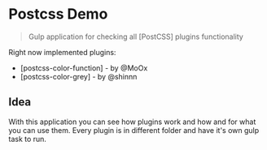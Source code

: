 # Postcss Demo

> Gulp application for checking all [PostCSS] plugins functionality

Right now implemented plugins:

* [postcss-color-function] - by @MoOx
* [postcss-color-grey] - by @shinnn

## Idea

With this application you can see how plugins work and how and for what you can use them.
Every plugin is in different folder and have it's own gulp task to run.
